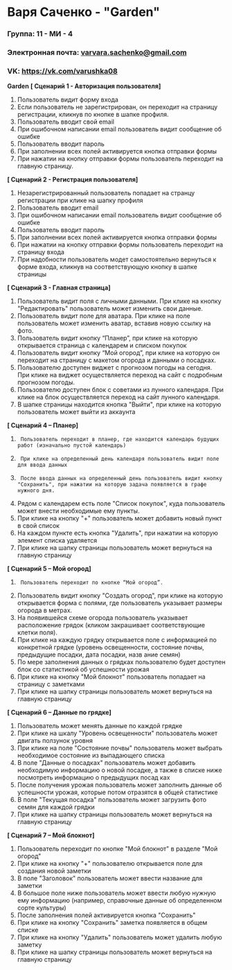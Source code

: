 # Варя Саченко - "Garden"

### Группа: 11 - МИ - 4
### Электронная почта: varvara.sachenko@gmail.com
### VK: https://vk.com/varushka08

**Garden**
**[ Сценарий 1 - Авторизация пользователя]**

1. Пользователь видит форму входа
2. Если пользователь не зарегистрирован, он переходит на страницу регистрации, кликнув по кнопке в шапке профиля.
3. Пользователь вводит свой email
4. При ошибочном написании email пользователь видит сообщение об ошибке
5. Пользователь вводит пароль
6. При заполнении всех полей активируется кнопка отправки формы
7. При нажатии на кнопку отправки формы пользователь переходит на главную страницу.

 **[ Сценарий 2 - Регистрация пользователя]**

1. Незарегистрированный пользователь попадает на странцу регистрации при клике на шапку профиля
2. Пользователь вводит email
3. При ошибочном написании email пользователь видит сообщение об ошибке
4. Пользователь вводит пароль
5. При заполнении всех полей активируется кнопка отправки формы
6. При нажатии на кнопку отправки формы пользователь переходит на страницу входа
7. При надобности пользователь модет самостоятельно вернуться к форме входа, кликнув на соответствующую кнопку в шапке страницы

**[ Сценарий 3 - Главная страница]**
1.  Пользователь видит поля с личными данными. При клике на кнопку "Редактировать" пользователь может изменить свои данные.
2.  Пользователь видит поле для аватара. При клике на поле пользователь может изменить аватар, вставив новую ссылку на фото.
3.  Пользователь видит кнопку “Планер”, при клике на которую открывается страница с календарем и списком покупок
4.  Пользователь видит кнопку “Мой огород”, при клике на которую он переходит на страницу с макетом огорода и данными о посадках.
5.  Пользователю доступен виджет с прогнозом погоды на сегодня. При клике на виджет осуществляется переход на сайт с подробным прогнозом погоды.
6.  Пользователю доступен блок с советами из лунного календаря. При клике на блок осуществляется переход на сайт лунного календаря.
7.  В шапке страницы находится кнопка "Выйти", при клике на которую пользователь может выйти из аккаунта

**[ Сценарий 4 – Планер]**
1.      Пользователь переходит в планер, где находится календарь будущих работ (изначально пустой календарь)
2.      При клике на определенный день календаря пользователь видит поле для ввода данных
3.      После ввода данных на определенный день пользователь видит кнопку "Сохранить", при нажатии на которую задача появляется в графе нужного дня.
4.  Рядом с календарем есть поле "Список покупок", куда пользователь может внести необходимые ему пункты.
5.  При клике на кнопку "+" пользователь может добавить новый пункт в свой список
6.  На каждом пункте есть кнопка "Удалить", при нажатии на которую элемент списка удаляется
7.  При клике на шапку страницы пользователь может вернуться на главную страницу


**[ Сценарий 5 – Мой огород]**
1.      Пользователь переходит по кнопке “Мой огород”.
2. Пользователь видит кнопку "Создать огород", при клике на которую открывается форма с полями, где пользователь указывает размеры огорода в метрах.
3. На появившейся схеме огорода пользователь указывает расположение грядок (кликом закрашивает соответствующие клетки поля).
4. При клике на каждую грядку открывается поле с информацией по конкретной грядке (уровень освещенности, состояние почвы, предыдущие посадки, дата посадки, назв
ание семян)
5. По мере заполнения данных о грядках пользователю будет доступен блок со статистикой об успешности урожая
6. При клике на кнопку "Мой блокнот" пользователь попадает на страницу с заметками
7. При клике на шапку страницы пользователь может вернуться на главную страницу


**[ Сценарий 6 – Данные по грядке]**
1. Пользователь может менять данные по каждой грядке
2. При клике на шкалу "Уровень освещенности" пользователь может двигать ползунок уровня
3. При клике на поле "Состояние почвы" пользователь может выбрать необходимое состояние из выпадающего списка
4. В поле "Данные о посадках" пользователь может добавить необходимую информацию о новой посадке, а также в списке ниже посмотреть информацию о предыдущих посад
ках
5. После получения урожая пользователь может заполнить данные об успешности урожая, которые потом отразятся в общей статистике
6. В поле "Текущая посадка" пользователь может загрузить фото семян для каждой грядки
7. При клике на шапку страницы пользователь может вернуться на главную страницу

**[ Сценарий 7 – Мой блокнот]**
1. Пользователь переходит по кнопке "Мой блокнот" в разделе "Мой огород"
2. При клике на кнопку "+" пользователю открывается поле для создания новой заметки
3. В поле "Заголовок" пользователь может ввести название для заметки
4. В большое поле ниже пользователь может ввести любую нужную ему информацию (например, справочные данные об определенном сорте культуры)
5. После заполнения полей активируется кнопка "Сохранить"
6. При клике на кнопку "Сохранить" заметка появляется в общем списке
7. При клике на кнопку "Удалить" пользователь может удалить любую заметку
8. При клике на шапку страницы пользователь может вернуться на главную страницу